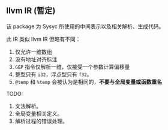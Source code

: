 ## llvm IR (暂定)

该 package 为 Sysyc 所使用的中间表示以及相关解析、生成代码。

此 IR 类似 llvm IR 但略有不同：

1. 仅允许一维数组
2. 没有地址对齐标注
3. `GEP` 指令仅解析一维，仅接受一个参数计算偏移量
4. 整型只有 `i32`，浮点型只有 `f32`。
5. `@temp` 和 `%temp` 会被认为是相同的，**不要与全局变量或函数重名**

TODO:

1. 文法解析。
2. 全局变量相关定义。
3. 解析过程的错误处理。